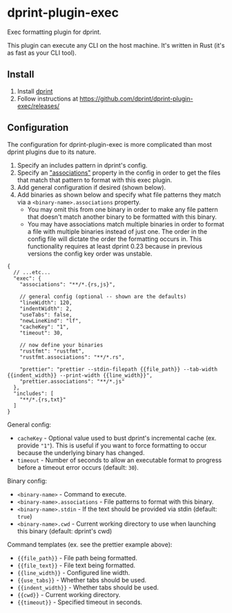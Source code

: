 # dprint-plugin-exec

Exec formatting plugin for dprint.

This plugin can execute any CLI on the host machine. It's written in Rust (it's as fast as your CLI tool).

## Install

1. Install [dprint](https://dprint.dev/install/)
2. Follow instructions at https://github.com/dprint/dprint-plugin-exec/releases/

## Configuration

The configuration for dprint-plugin-exec is more complicated than most dprint plugins due to its nature.

1. Specify an includes pattern in dprint's config.
1. Specify an ["associations"](https://dprint.dev/config/#associations) property in the config in order to get the files that match that pattern to format with this exec plugin.
1. Add general configuration if desired (shown below).
1. Add binaries as shown below and specify what file patterns they match via a `<binary-name>.associations` property.
   - You may omit this from one binary in order to make any file pattern that doesn't match another binary to be formatted with this binary.
   - You may have associations match multiple binaries in order to format a file with multiple binaries instead of just one. The order in the config file will dictate the order the formatting occurs in. This functionality requires at least dprint 0.23 because in previous versions the config key order was unstable.

```jsonc
{
  // ...etc...
  "exec": {
    "associations": "**/*.{rs,js}",

    // general config (optional -- shown are the defaults)
    "lineWidth": 120,
    "indentWidth": 2,
    "useTabs": false,
    "newLineKind": "lf",
    "cacheKey": "1",
    "timeout": 30,

    // now define your binaries
    "rustfmt": "rustfmt",
    "rustfmt.associations": "**/*.rs",

    "prettier": "prettier --stdin-filepath {{file_path}} --tab-width {{indent_width}} --print-width {{line_width}}",
    "prettier.associations": "**/*.js"
  },
  "includes": [
    "**/*.{rs,txt}"
  ]
}
```

General config:

- `cacheKey` - Optional value used to bust dprint's incremental cache (ex. provide `"1"`). This is useful if you want to force formatting to occur because the underlying binary has changed.
- `timeout` - Number of seconds to allow an executable format to progress before a timeout error occurs (default: `30`).

Binary config:

- `<binary-name>` - Command to execute.
- `<binary-name>.associations` - File patterns to format with this binary.
- `<binary-name>.stdin` - If the text should be provided via stdin (default: `true`)
- `<binary-name>.cwd` - Current working directory to use when launching this binary (default: dprint's cwd)

Command templates (ex. see the prettier example above):

- `{{file_path}}` - File path being formatted.
- `{{file_text}}` - File text being formatted.
- `{{line_width}}` - Configured line width.
- `{{use_tabs}}` - Whether tabs should be used.
- `{{indent_width}}` - Whether tabs should be used.
- `{{cwd}}` - Current working directory.
- `{{timeout}}` - Specified timeout in seconds.
